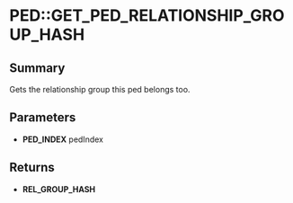 # PED::GET_PED_RELATIONSHIP_GROUP_HASH

## Summary
Gets the relationship group this ped belongs too.

## Parameters
* **PED_INDEX** pedIndex

## Returns
* **REL_GROUP_HASH**